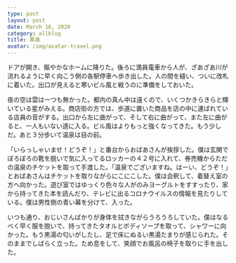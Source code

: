 ```yaml
---
type: post
layout: post
date: March 16, 2020
category: allblog
title: 黒湯
avatar: /img/avatar-travel.png
---
```

ドアが開き、賑やかなホームに降りた。後ろに満員電車から人が、ざあざあ川が流れるように早く向こう側の各駅停車へ歩き出した。人の間を縫い、ついに改札に着いた。出口が見えると寒いビル風と戦うのに準備をしておいた。

夜の空は雲は一つも無かった。都内の真ん中は遠くので、いくつかきらきらと輝いている星がみえる。商店街の方では、歩道に置いた商品を店の中に運ばれている店員の音がする。出口から左に曲がって、そして右に曲がって、また左に曲がると、一人もいない道に入る。ビル風はよりもっと強くなってきた。もう少しだ。あと３分歩いて温泉は目の前。

「いらっしゃいませ！どうぞ！」と番台からおばあさんが挨拶した。僕は玄関でぼろぼろの靴を脱いで気に入ってるロッカーの４２号に入れて、券売機からただの温泉のチケットを取って手渡した。「温泉でございますね。はーい、どうぞ！」とおばあさんはチケットを取りながらにこにこした。僕は会釈して、着替え室の方へ向かった。遊び室ではゆっくり色々な人がのみヨーグルトをすすったり、家から持ってきた本を読んだり、テレビに出るコロナウイルスの情報を見たりしている。僕は男性側の青い幕を分けて、入った。

いつも通り、おじいさんばかりが身体を拭きながらうろうろしていた。僕はなるべく早く服を脱いで、持ってきたタオルとボディソープを取って、シャワーに向かった。もう黒湯の匂いがしたし、足で床にぬるい黒湯たまりが感じられた。そのままでしばらく立った。ため息をして、笑顔でお風呂の椅子を取りに手を出した。
